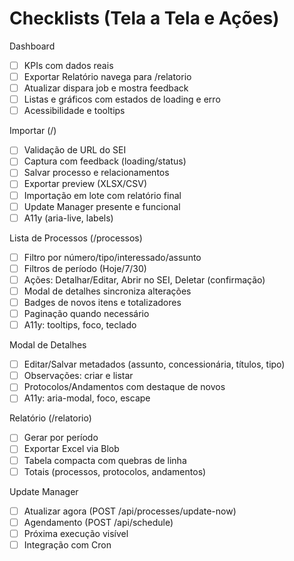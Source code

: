 # Checklists (Tela a Tela e Ações)

Dashboard
- [ ] KPIs com dados reais
- [ ] Exportar Relatório navega para /relatorio
- [ ] Atualizar dispara job e mostra feedback
- [ ] Listas e gráficos com estados de loading e erro
- [ ] Acessibilidade e tooltips

Importar (/)
- [ ] Validação de URL do SEI
- [ ] Captura com feedback (loading/status)
- [ ] Salvar processo e relacionamentos
- [ ] Exportar preview (XLSX/CSV)
- [ ] Importação em lote com relatório final
- [ ] Update Manager presente e funcional
- [ ] A11y (aria-live, labels)

Lista de Processos (/processos)
- [ ] Filtro por número/tipo/interessado/assunto
- [ ] Filtros de período (Hoje/7/30)
- [ ] Ações: Detalhar/Editar, Abrir no SEI, Deletar (confirmação)
- [ ] Modal de detalhes sincroniza alterações
- [ ] Badges de novos itens e totalizadores
- [ ] Paginação quando necessário
- [ ] A11y: tooltips, foco, teclado

Modal de Detalhes
- [ ] Editar/Salvar metadados (assunto, concessionária, títulos, tipo)
- [ ] Observações: criar e listar
- [ ] Protocolos/Andamentos com destaque de novos
- [ ] A11y: aria-modal, foco, escape

Relatório (/relatorio)
- [ ] Gerar por período
- [ ] Exportar Excel via Blob
- [ ] Tabela compacta com quebras de linha
- [ ] Totais (processos, protocolos, andamentos)

Update Manager
- [ ] Atualizar agora (POST /api/processes/update-now)
- [ ] Agendamento (POST /api/schedule)
- [ ] Próxima execução visível
- [ ] Integração com Cron
